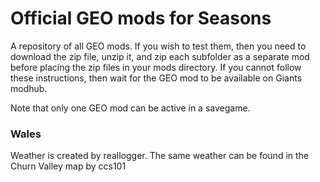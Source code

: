 ﻿# Official GEO mods for Seasons

A repository of all GEO mods. If you wish to test them, then you need to download the zip file, unzip it, and zip each subfolder as a separate mod before placing the zip files in your mods directory. If you cannot follow these instructions, then wait for the GEO mod to be available on Giants modhub.

Note that only one GEO mod can be active in a savegame.



### Wales

Weather is created by reallogger. The same weather can be found in the Churn Valley map by ccs101
